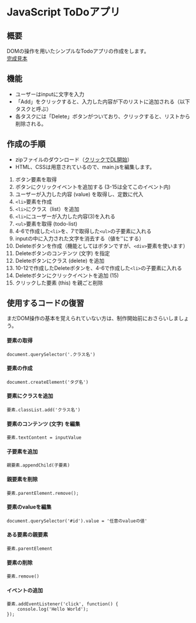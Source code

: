 # JavaScript ToDoアプリ

## 概要
DOMの操作を用いたシンプルなTodoアプリの作成をします。<br>
[完成見本](https://wizardly-jennings-40d4f5.netlify.app/)

## 機能
* ユーザーはinputに文字を入力
* 「Add」をクリックすると、入力した内容が下のリストに追加される（以下タスクと呼ぶ）
* 各タスクには「Delete」ボタンがついており、クリックすると、リストから削除される。

## 作成の手順

* zipファイルのダウンロード（[クリックでDL開始]()）
* HTML、CSSは用意されているので、main.jsを編集します。

1. ボタン要素を取得
2. ボタンにクリックイベントを追加する (3-15は全てこのイベント内)
3. ユーザーが入力した内容 (value) を取得し、定数に代入
4. `<li>`要素を作成
5. `<li>`にクラス（list）を追加
6. `<li>`にユーザーが入力した内容(3)を入れる
7. `<ul>`要素を取得 (todo-list)
8. 4-6で作成した`<li>`を、7で取得した`<ul>`の子要素に入れる
9. inputの中に入力された文字を消去する（値を''にする）
10. Deleteボタンを作成（機能としてはボタンですが、`<div>`要素を使います）
11. Deleteボタンのコンテンツ (文字) を指定
12. Deleteボタンにクラス (delete) を追加
13. 10-12で作成したDeleteボタンを、4-6で作成した`<li>`の子要素に入れる
14. Deleteボタンにクリックイベントを追加 (15)
15. クリックした要素 (this) を親ごと削除


## 使用するコードの復習
まだDOM操作の基本を覚えられていない方は、制作開始前におさらいしましょう。

#### 要素の取得

`document.querySelector('.クラス名')`

#### 要素の作成

`document.createElement('タグ名')`

#### 要素にクラスを追加

`要素.classList.add('クラス名')`

#### 要素のコンテンツ (文字) を編集
`要素.textContent = inputValue`

#### 子要素を追加

`親要素.appendChild(子要素)`

#### 親要素を削除

`要素.parentElement.remove();`

#### 要素のvalueを編集

`document.querySelector('#id').value = '任意のvalueの値'`

#### ある要素の親要素

`要素.parentElement`

#### 要素の削除

`要素.remove()`

#### イベントの追加
```
要素.addEventListener('click', function() {
    console.log('Hello World');
});
```
